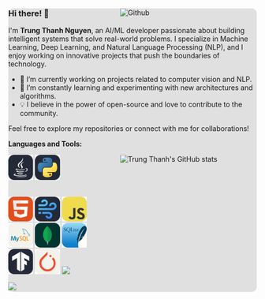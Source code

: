 <div style="background-color: #E0E0E0; border-radius: 10px;">



<!-- Any image aligned to the right. Beware the width -->
<img width="55%" align="right" alt="Github" src="https://raw.githubusercontent.com/onimur/.github/master/.resources/git-header.svg" />

### Hi there! 👋

I'm **Trung Thanh Nguyen**, an AI/ML developer passionate about building intelligent systems that solve real-world problems. I specialize in Machine Learning, Deep Learning, and Natural Language Processing (NLP), and I enjoy working on innovative projects that push the boundaries of technology. 

- 🔭 I’m currently working on projects related to computer vision and NLP.
- 🌱 I’m constantly learning and experimenting with new architectures and algorithms.
- 💡 I believe in the power of open-source and love to contribute to the community.

Feel free to explore my repositories or connect with me for collaborations!


**Languages and Tools:** 

<p>
  <a href="https://github.com/trungtndev">
      <img width="55%" align="right" alt="Trung Thanh's GitHub stats" src="https://github-readme-stats.vercel.app/api?username=trungtndev&show_icons=true&hide_border=true&bg_color=EDEDED" />
  </a>

  <!-- Your languages and tools. Be careful with the alignment. 
  You can use this sites to get logos: https://www.vectorlogo.zone or https://simpleicons.org/
  -->
  <code><img width="10%" src="https://github.com/tandpfun/skill-icons/blob/main/icons/Java-Dark.svg"></code>
  <code><img width="10%" src="https://github.com/tandpfun/skill-icons/blob/main/icons/Python-Dark.svg"></code>

  
  <br />
  <code><img width="10%" src="https://github.com/tandpfun/skill-icons/blob/main/icons/HTML.svg"></code>
  <code><img width="10%" src="https://github.com/tandpfun/skill-icons/blob/main/icons/WindiCSS-Dark.svg"></code>
  <code><img width="10%" src="https://github.com/tandpfun/skill-icons/blob/main/icons/JavaScript.svg"></code>
  
  <br />
  <code><img width="10%" src="https://github.com/tandpfun/skill-icons/blob/main/icons/MySQL-Light.svg"></code>
  <code><img width="10%" src="https://github.com/tandpfun/skill-icons/blob/main/icons/MongoDB.svg"></code>
  <code><img width="10%" src="  https://github.com/tandpfun/skill-icons/blob/main/icons/SQLite.svg"></code>

  
  <br />
  <code><img width="10%" src="https://github.com/tandpfun/skill-icons/blob/main/icons/TensorFlow-Dark.svg"></code>
  <code><img width="10%" src="https://github.com/tandpfun/skill-icons/blob/main/icons/PyTorch-Light.svg"></code>
  <code><img width="10%" src="https://www.vectorlogo.zone/logos/gnu_bash/gnu_bash-ar21.svg"></code>
</p>



[![](https://visitcount.itsvg.in/api?id=trungtndev&icon=6&color=0)](https://visitcount.itsvg.in)

</div>


